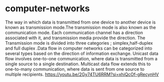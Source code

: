 # computer-networks
The way in which data is transmitted from one device to another device is known as transmission mode.The transmission mode is also known as the communication mode.
Each communication channel has a direction associated with it, and transmission media provide the direction.
The Transmission mode is divided into three categories ; simplex,half-duplex and full duplex .Data flow in computer networks can be categorized into several types based on the direction of information exchange. Unicast data flow involves one-to-one communication, where data is transmitted from a single source to a single destination. Multicast data flow extends this to one-to-many communication, where data is sent from one source to multiple recipients. 
https://youtu.be/2Gy74TU6RRM?si=xhiQcOf-gRecynHV
